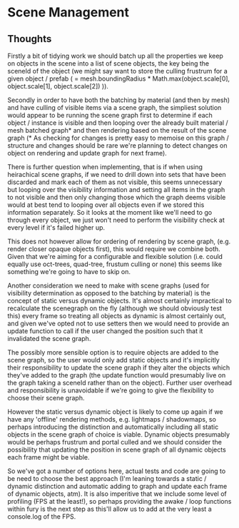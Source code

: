 # Scene Management

## Thoughts

Firstly a bit of tidying work we should batch up all the properties we keep on objects in the scene into a list of scene objects, the key being the sceneId of the object (we might say want to store the culling frustrum for a given object / prefab ( = mesh.boundingRadius * Math.max(object.scale[0], object.scale[1], object.scale[2]) )).

Secondly in order to have both the batching by material (and then by mesh) and have culling of visible items via a scene graph, the simpliest solution would appear to be running the scene graph first to determine if each object / instance is visible and then looping over the already built material / mesh batched graph* and then rendering based on the result of the scene graph (* As checking for changes is pretty easy to memoise on this graph / structure and changes should be rare we're planning to detect changes on object on rendering and update graph for next frame).

There is further question when implementing, that is if when using heirachical scene graphs, if we need to drill down into sets that have been discarded and mark each of them as not visible, this seems unnecessary but looping over the visibility information and setting all items in the graph to not visible and then only changing those which the graph deems visible would at best tend to looping over all objects even if we stored this information separately. So it looks at the moment like we'll need to go through every object, we just won't need to perform the visibility check at every level if it's failed higher up.

This does not however allow for ordering of rendering by scene graph, (e.g. render closer opaque objects first), this would require we combine both. Given that we're aiming for
a configurable and flexible solution (i.e. could equally use oct-trees, quad-tree, frustum culling or none) this seems like something we're going to have to skip on.

Another consideration we need to make with scene graphs (used for visibility determination as opposed to the batching by material) is the concept of static versus dynamic objects. 
It's almost certainly impractical to recalculate the scenegraph on the fly (although we should obviously test this) every frame so treating all objects as dynamic is almost certainly 
out, and given we've opted not to use setters then we would need to provide an update function to call if the user changed the position such that it invalidated the scene graph. 

The possibly more sensible option is to require objects are added to the scene graph, so the user would only add static objects and it's implicitly their responsibility to update the 
scene graph if they alter the objects which they've added to the graph (the update function would presumably live on the graph taking a sceneId rather than on the object). Further 
user overhead and responsibility is unavoidable if we're going to give the flexibility to choose their scene graph.

However the static versus dynamic object is likely to come up again if we have any 'offline' rendering methods, e.g. lightmaps / shadowmaps, so perhaps introducing the distinction and 
automatically including all static objects in the scene graph of choice is viable. Dynamic objects presumably would be perhaps frustrum and portal culled and we should consider the 
possibility that updating the position in scene graph of all dynamic objects each frame might be viable. 

So we've got a number of options here, actual tests and code are going to be need to choose the best approach (I'm leaning towards a static / dynamic distinction and automatic adding to
graph and update each frame of dynamic objects, atm). It is also imperitive that we include some level of profiling (FPS at the least!), so perhaps providing the awake / loop functions 
within fury is the next step as this'll allow us to add at the very least a console.log of the FPS.